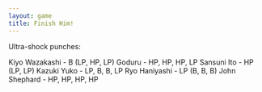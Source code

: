 ```yaml
---
layout: game
title: Finish Him!
---
```


Ultra-shock punches:

Kiyo Wazakashi 	- B (LP, HP, LP)
Goduru 		- HP, HP, HP, LP
Sansuni Ito 	- HP (LP, LP)
Kazuki Yuko 	- LP, B, B, LP
Ryo Haniyashi 	- LP (B, B, B)
John Shephard 	- HP, HP, HP, HP
